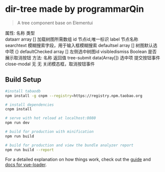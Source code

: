 # dir-tree made by programmarQin
> A tree component base on Elementui

属性:
名称                 类型       
dataarr         array []    加载树图所需数组
                id          节点id,唯一标识
                label       节点名称
                searchtext  模糊搜索字段，用于输入框模糊搜索
defaultsel      array []    树图默认选中项
                {}
defaultChecked  array []    左侧选中树图id
visibledismiss  Boolean     是否展示取消按钮
方法:
名称                返回值
tree-submit     data(Array[]) 选中项              提交按钮事件
close-modal     无               无                关闭模态框，取消按钮事件     
## Build Setup

``` bash
#install tabaodb
npm install -g cnpm --registry=https://registry.npm.taobao.org

# install dependencies
cnpm install

# serve with hot reload at localhost:8080
npm run dev

# build for production with minification
npm run build

# build for production and view the bundle analyzer report
npm run build --report
```

For a detailed explanation on how things work, check out the [guide](http://vuejs-templates.github.io/webpack/) and [docs for vue-loader](http://vuejs.github.io/vue-loader).
